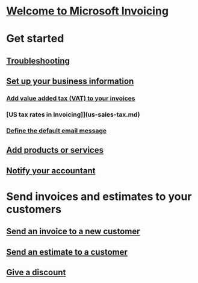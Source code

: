 # [Welcome to Microsoft Invoicing](index.md)
# Get started
## [Troubleshooting](about-troubleshooting.md)
## [Set up your business information](set-up-business-profile.md)
### [Add value added tax (VAT) to your invoices](add-vat.md)
### [US tax rates in Invoicing]](us-sales-tax.md)
### [Define the default email message](customize-email.md)
## [Add products or services](add-items.md)
## [Notify your accountant](notify-accountant.md)
# Send invoices and estimates to your customers
## [Send an invoice to a new customer](send-invoice.md)
## [Send an estimate to a customer](send-estimate.md)
## [Give a discount](give-discount.md)
